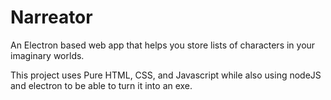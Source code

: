 # Narreator
An Electron based web app that helps you store lists of characters in your imaginary worlds. 


This project uses Pure HTML, CSS, and Javascript while also using nodeJS and electron to be able to turn it into an exe.
